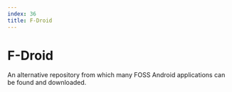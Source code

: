 ```yaml
---
index: 36
title: F-Droid
---
```

# F-Droid

An alternative repository from which many FOSS Android applications can be found and downloaded.
